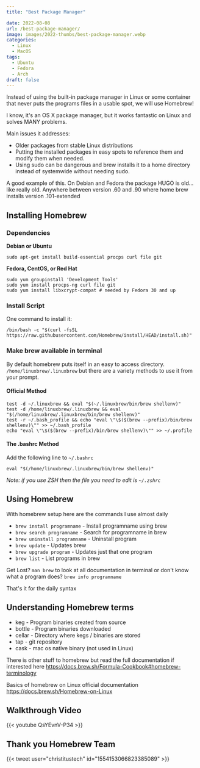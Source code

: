 ```yaml
---
title: "Best Package Manager"

date: 2022-08-08
url: /best-package-manager/
image: images/2022-thumbs/best-package-manager.webp
categories:
  - Linux
  - MacOS
tags:
  - Ubuntu
  - Fedora
  - Arch
draft: false
---
```

Instead of using the built-in package manager in Linux or some container that never puts the programs files in a usable spot, we will use Homebrew!
<!--more-->
I know, it's an OS X package manager, but it works fantastic on Linux and solves MANY problems. 

Main issues it addresses: 

 - Older packages from stable Linux distributions 
 - Putting the installed packages in easy spots to reference them and modify them when needed. 
 - Using sudo can be dangerous and brew installs it to a home directory instead of systemwide without needing sudo.

A good example of this. On Debian and Fedora the package HUGO is old... like really old. Anywhere between version .60 and .90 where home brew installs version .101-extended

## Installing Homebrew

### Dependencies
**Debian or Ubuntu**
```
sudo apt-get install build-essential procps curl file git
```
    
**Fedora, CentOS, or Red Hat**
```
sudo yum groupinstall 'Development Tools'
sudo yum install procps-ng curl file git
sudo yum install libxcrypt-compat # needed by Fedora 30 and up
```

### Install Script
One command to install it:

```
/bin/bash -c "$(curl -fsSL https://raw.githubusercontent.com/Homebrew/install/HEAD/install.sh)"
```

### Make brew available in terminal
By default homebrew puts itself in an easy to access directory. `/home/linuxbrew/.linuxbrew` but there are a variety methods to use it from your prompt. 

#### Official Method
```
test -d ~/.linuxbrew && eval "$(~/.linuxbrew/bin/brew shellenv)"
test -d /home/linuxbrew/.linuxbrew && eval "$(/home/linuxbrew/.linuxbrew/bin/brew shellenv)"
test -r ~/.bash_profile && echo "eval \"\$($(brew --prefix)/bin/brew shellenv)\"" >> ~/.bash_profile
echo "eval \"\$($(brew --prefix)/bin/brew shellenv)\"" >> ~/.profile
```

#### The .bashrc Method
Add the following line to `~/.bashrc`

```
eval "$(/home/linuxbrew/.linuxbrew/bin/brew shellenv)"
```

_Note: if you use ZSH then the file you need to edit is `~/.zshrc`_

## Using Homebrew
With homebrew setup here are the commands I use almost daily

- `brew install programname` - Install programname using brew
- `brew search programname` - Search for programname in brew
- `brew uninstall programname` - Uninstall program
- `brew update` - Updates brew
- `brew upgrade program` - Updates just that one program
- `brew list` - List programs in brew

Get Lost? `man brew` to look at all documentation in terminal or don't know what a program does? `brew info programname` 

That's it for the daily syntax

## Understanding Homebrew terms

- keg - Program binaries created from source
- bottle - Program binaries downloaded
- cellar - Directory where kegs / binaries are stored
- tap - git repository
- cask - mac os native binary (not used in Linux)

There is other stuff to homebrew but read the full documentation if interested here <https://docs.brew.sh/Formula-Cookbook#homebrew-terminology>

Basics of homebrew on Linux official documentation <https://docs.brew.sh/Homebrew-on-Linux>

## Walkthrough Video

{{< youtube QsYEvnV-P34 >}}

## Thank you Homebrew Team

{{< tweet user="christitustech" id="1554153066823385089" >}}
